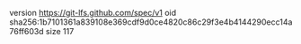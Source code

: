 version https://git-lfs.github.com/spec/v1
oid sha256:1b7101361a839108e369cdf9d0ce4820c86c29f3e4b4144290ecc14a76ff603d
size 117

